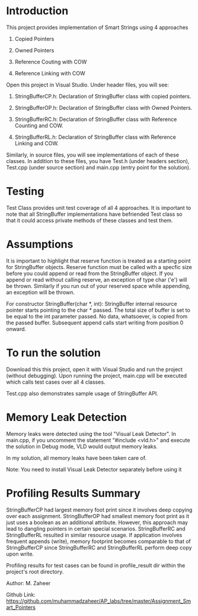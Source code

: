 Introduction
=============
This project provides implementation of Smart Strings using 4 approaches

1. Copied Pointers

2. Owned Pointers

3. Reference Couting with COW

4. Reference Linking with COW

Open this project in Visual Studio. Under header files, you will see:

1. StringBufferCP.h: Declaration of StringBuffer class with copied pointers.

2. StringBufferOP.h: Declaration of StringBuffer class with Owned Pointers.

3. StringBufferRC.h: Declaration of StringBuffer class with Reference Counting and COW.

4. StringBufferRL.h: Declaration of StringBuffer class with Reference Linking and COW.

Similarly, in source files, you will see implementations of each of these
classes. In addition to these files, you have Test.h (under headers section), 
Test.cpp (under source section) and main.cpp (entry point for the solution).

Testing
=======

Test Class provides unit test coverage of all 4 approaches. It is important
to note that all StringBuffer implementations have befriended Test class so 
that it could access private methods of these classes and test them. 

Assumptions
===========

It is important to highlight that reserve function is treated as a starting 
point for StringBuffer objects.
Reserve function must be called with a specfic size before you could append
or read from the StringBuffer object. If you append or read without calling 
reserve, an exception of type char ('e') will be thrown.
Similarly if you run out of your reserved space while appending, an exception 
will be thrown. 

For constructor StringBuffer(char *, int):
StringBuffer internal resource pointer starts pointing to the char * passed.
The total size of buffer is set to be equal to the int parameter passed.
No data, whatsoever, is copied from the passed buffer. Subsequent append calls
start writing from position 0 onward.

To run the solution
====================
Download this this project, open it with Visual Studio and run the project (without debugging).
Upon running the project, main.cpp will be executed which calls test cases
over all 4 classes.

Test.cpp also demonstrates sample usage of StringBuffer API.

Memory Leak Detection
======================
Memory leaks were detected using the tool "Visual Leak Detector". 
In main.cpp, if you uncomment the statement "#include <vld.h>" and
execute the solution in Debug mode, VLD would output memory leaks.

In my solution, all memory leaks have been taken care of.

Note: You need to install Visual Leak Detector separately before using it

Profiling Results Summary
==========================

StringBufferCP had largest memory foot print since it involves deep 
copying over each assignment.
StringBufferOP had smallest memory foot print as it just uses a 
boolean as an additional attribute. However, this approach may lead to 
dangling pointers in certain special scenarios.
StringBufferRC and StringBufferRL resulted in similar resource usage. If
application involves frequent appends (write), memory footprint becomes 
comparable to that of StringBufferCP since StringBufferRC and StringBufferRL 
perform deep copy upon write.

Profiling results for test cases can be found in profile_result dir within the 
project's root directory.

Author: M. Zaheer

Github Link: https://github.com/muhammadzaheer/AP_labs/tree/master/Assignment_Smart_Pointers 

